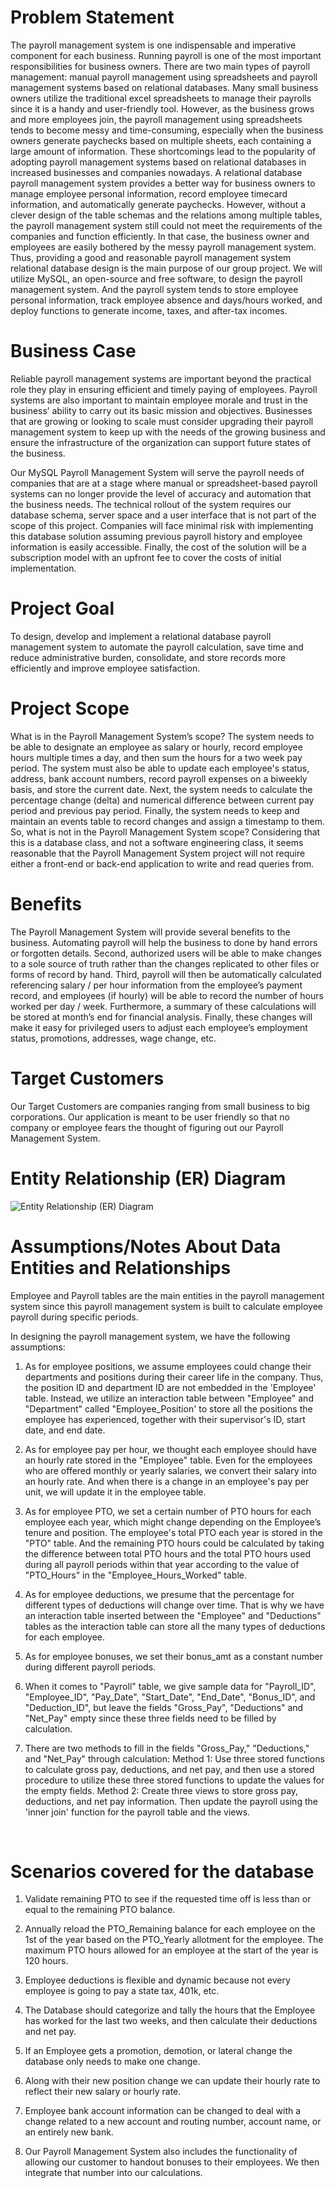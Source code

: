 # Problem Statement
The payroll management system is one indispensable and imperative component for each business. Running payroll is one of the most important responsibilities for business owners. There are two main types of payroll management: manual payroll management using spreadsheets and payroll management systems based on relational databases. Many small business owners utilize the traditional excel spreadsheets to manage their payrolls since it is a handy and user-friendly tool. However, as the business grows and more employees join, the payroll management using spreadsheets tends to become messy and time-consuming, especially when the business owners generate paychecks based on multiple sheets, each containing a large amount of information. These shortcomings lead to the popularity of adopting payroll management systems based on relational databases in increased businesses and companies nowadays. A relational database payroll management system provides a better way for business owners to manage employee personal information, record employee timecard information, and automatically generate paychecks. However, without a clever design of the table schemas and the relations among multiple tables, the payroll management system still could not meet the requirements of the companies and function efficiently. In that case, the business owner and employees are easily bothered by the messy payroll management system. Thus, providing a good and reasonable payroll management system relational database design is the main purpose of our group project. We will utilize MySQL, an open-source and free software, to design the payroll management system. And the payroll system tends to store employee personal information, track employee absence and days/hours worked, and deploy functions to generate income, taxes, and after-tax incomes.

# Business Case
Reliable payroll management systems are important beyond the practical role they play in ensuring efficient and timely paying of employees. Payroll systems are also important to maintain employee morale and trust in the business’ ability to carry out its basic mission and objectives. Businesses that are growing or looking to scale must consider upgrading their payroll management system to keep up with the needs of the growing business and ensure the infrastructure of the organization can support future states of the business. 

Our MySQL Payroll Management System will serve the payroll needs of companies that are at a stage where manual or spreadsheet-based payroll systems can no longer provide the level of accuracy and automation that the business needs. The technical rollout of the system requires our database schema, server space and a user interface that is not part of the scope of this project. Companies will face minimal risk with implementing this database solution assuming previous payroll history and employee information is easily accessible. Finally, the cost of the solution will be a subscription model with an upfront fee to cover the costs of initial implementation.

# Project Goal
To design, develop and implement a relational database payroll management system to automate the payroll calculation, save time and reduce administrative burden, consolidate, and store records more efficiently and improve employee satisfaction.

# Project Scope
What is in the Payroll Management System’s scope? The system needs to be able to designate an employee as salary or hourly, record employee hours multiple times a day, and then sum the hours for a two week pay period. The system must also be able to update each employee's status, address, bank account numbers, record payroll expenses on a biweekly basis, and store the current date. Next, the system needs to calculate the percentage change (delta) and numerical difference between current pay period and previous pay period. Finally, the system needs to keep and maintain an events table to record changes and assign a timestamp to them. So, what is not in the Payroll Management System scope? Considering that this is a database class, and not a software engineering class, it seems reasonable that the Payroll Management System project will not require either a front-end or back-end application to write and read queries from.

# Benefits
The Payroll Management System will provide several benefits to the business. Automating payroll will help the business to done by hand errors or forgotten details. Second, authorized users will be able to make changes to a sole source of truth rather than the changes replicated to other files or forms of record by hand. Third, payroll will then be automatically calculated referencing salary / per hour information from the employee’s payment record, and employees (if hourly) will be able to record the number of hours worked per day / week. Furthermore, a summary of these calculations will be stored at month’s end for financial analysis. Finally, these changes will make it easy for privileged users to adjust each employee’s employment status, promotions, addresses, wage change, etc.

# Target Customers
Our Target Customers are companies ranging from small business to big corporations. Our application is meant to be user friendly so that no company or employee fears the thought of figuring out our Payroll Management System. 

# Entity Relationship (ER) Diagram
![Entity Relationship (ER) Diagram](https://MinShiMia.github.io/PayRollManagementSystem/Payroll_Management_System.png)

# Assumptions/Notes About Data Entities and Relationships
Employee and Payroll tables are the main entities in the payroll management system since this payroll management system is built to calculate employee payroll during specific periods.

In designing the payroll management system, we have the following assumptions:
1)	As for employee positions, we assume employees could change their departments and positions during their career life in the company. Thus, the position ID and department ID are not embedded in the 'Employee' table. Instead, we utilize an interaction table between "Employee" and "Department" called "Employee_Position' to store all the positions the employee has experienced, together with their supervisor's ID, start date, and end date.

2)	As for employee pay per hour, we thought each employee should have an hourly rate stored in the "Employee" table. Even for the employees who are offered monthly or yearly salaries, we convert their salary into an hourly rate. And when there is a change in an employee's pay per unit, we will update it in the employee table.

3)	As for employee PTO, we set a certain number of PTO hours for each employee each year, which might change depending on the Employee’s tenure and position. The employee's total PTO each year is stored in the "PTO" table. And the remaining PTO hours could be calculated by taking the difference between total PTO hours and the total PTO hours used during all payroll periods within that year according to the value of "PTO_Hours" in the "Employee_Hours_Worked" table.

4)	As for employee deductions, we presume that the percentage for different types of deductions will change over time. That is why we have an interaction table inserted between the "Employee" and "Deductions" tables as the interaction table can store all the many types of deductions for each employee.

5)	As for employee bonuses, we set their bonus_amt as a constant number during different payroll periods. 

6)	When it comes to "Payroll" table, we give sample data for "Payroll_ID", "Employee_ID", "Pay_Date", "Start_Date", "End_Date", "Bonus_ID", and "Deduction_ID", but leave the fields "Gross_Pay", "Deductions" and "Net_Pay" empty since these three fields need to be filled by calculation. 

7)	There are two methods to fill in the fields "Gross_Pay," "Deductions," and "Net_Pay" through calculation:
Method 1: Use three stored functions to calculate gross pay, deductions, and net pay, and then use a stored procedure to utilize these three stored functions to update the values for the empty fields.
Method 2: Create three views to store gross pay, deductions, and net pay information. Then update the payroll using the 'inner join' function for the payroll table and the views.

 
# Scenarios covered for the database 
1)	Validate remaining PTO to see if the requested time off is less than or equal to the remaining PTO balance.

2)	Annually reload the PTO_Remaining balance for each employee on the 1st of the year based on the PTO_Yearly allotment for the employee.  The maximum PTO hours allowed for an employee at the start of the year is 120 hours. 

3)	Employee deductions is flexible and dynamic because not every employee is going to pay a state tax, 401k, etc.

4)	The Database should categorize and tally the hours that the Employee has worked for the last two weeks, and then calculate their deductions and net pay.

5)	If an Employee gets a promotion, demotion, or lateral change the database only needs to make one change.

6)	Along with their new position change we can update their hourly rate to reflect their new salary or hourly rate.

7)	Employee bank account information can be changed to deal with a change related to a new account and routing number, account name, or an entirely new bank.

8)	Our Payroll Management System also includes the functionality of allowing our customer to handout bonuses to their employees. We then integrate that number into our calculations.

